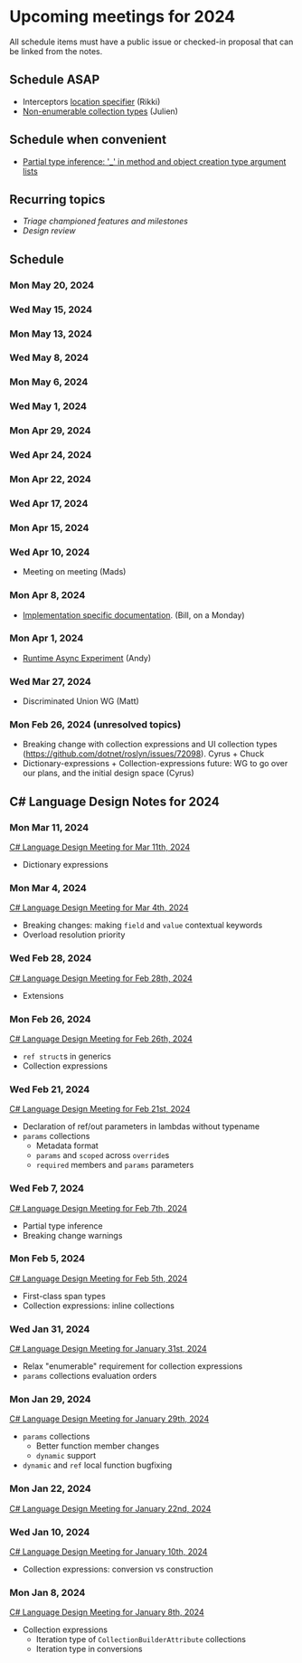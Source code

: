 # Upcoming meetings for 2024

All schedule items must have a public issue or checked-in proposal that can be linked from the notes.

## Schedule ASAP

- Interceptors [location specifier](https://github.com/dotnet/csharplang/blob/interceptors-2024-01/proposals/interceptors-issues-2024-01.md#add-interceptslocationstring-locationspecifier) (Rikki)
- [Non-enumerable collection types](https://github.com/dotnet/csharplang/pull/7895) (Julien)

## Schedule when convenient

- [Partial type inference: '_' in method and object creation type argument lists](https://github.com/dotnet/csharplang/pull/7582)

## Recurring topics

- *Triage championed features and milestones*
- *Design review*

## Schedule

### Mon May 20, 2024

### Wed May 15, 2024

### Mon May 13, 2024

### Wed May 8, 2024

### Mon May 6, 2024

### Wed May 1, 2024

### Mon Apr 29, 2024

### Wed Apr 24, 2024

### Mon Apr 22, 2024

### Wed Apr 17, 2024

### Mon Apr 15, 2024

### Wed Apr 10, 2024

- Meeting on meeting (Mads)

### Mon Apr 8, 2024

- [Implementation specific documentation](https://github.com/dotnet/csharplang/issues/7898). (Bill, on a Monday)

### Mon Apr 1, 2024

- [Runtime Async Experiment](https://github.com/dotnet/runtime/issues/94620) (Andy)

### Wed Mar 27, 2024

- Discriminated Union WG (Matt)

### Mon Feb 26, 2024 (unresolved topics)

- Breaking change with collection expressions and UI collection types (https://github.com/dotnet/roslyn/issues/72098).  Cyrus + Chuck
- Dictionary-expressions + Collection-expressions future: WG to go over our plans, and the initial design space (Cyrus)

## C# Language Design Notes for 2024

### Mon Mar 11, 2024

[C# Language Design Meeting for Mar 11th, 2024](https://github.com/dotnet/csharplang/blob/main/meetings/2024/LDM-2024-03-11.md)

- Dictionary expressions

### Mon Mar 4, 2024

[C# Language Design Meeting for Mar 4th, 2024](https://github.com/dotnet/csharplang/blob/main/meetings/2024/LDM-2024-03-04.md)

- Breaking changes: making `field` and `value` contextual keywords
- Overload resolution priority

### Wed Feb 28, 2024

[C# Language Design Meeting for Feb 28th, 2024](https://github.com/dotnet/csharplang/blob/main/meetings/2024/LDM-2024-02-28.md)

- Extensions

### Mon Feb 26, 2024

[C# Language Design Meeting for Feb 26th, 2024](https://github.com/dotnet/csharplang/blob/main/meetings/2024/LDM-2024-02-26.md)

- `ref struct`s in generics
- Collection expressions

### Wed Feb 21, 2024

[C# Language Design Meeting for Feb 21st, 2024](https://github.com/dotnet/csharplang/blob/main/meetings/2024/LDM-2024-02-21.md)

- Declaration of ref/out parameters in lambdas without typename
- `params` collections
    - Metadata format
    - `params` and `scoped` across `override`s
    - `required` members and `params` parameters

### Wed Feb 7, 2024

[C# Language Design Meeting for Feb 7th, 2024](https://github.com/dotnet/csharplang/blob/main/meetings/2024/LDM-2024-02-07.md)

- Partial type inference
- Breaking change warnings

### Mon Feb 5, 2024

[C# Language Design Meeting for Feb 5th, 2024](https://github.com/dotnet/csharplang/blob/main/meetings/2024/LDM-2024-02-05.md)

- First-class span types
- Collection expressions: inline collections

### Wed Jan 31, 2024

[C# Language Design Meeting for January 31st, 2024](https://github.com/dotnet/csharplang/blob/main/meetings/2024/LDM-2024-01-31.md)

- Relax "enumerable" requirement for collection expressions
- `params` collections evaluation orders

### Mon Jan 29, 2024

[C# Language Design Meeting for January 29th, 2024](https://github.com/dotnet/csharplang/blob/main/meetings/2024/LDM-2024-01-29.md)

- `params` collections
  - Better function member changes
  - `dynamic` support
- `dynamic` and `ref` local function bugfixing

### Mon Jan 22, 2024

[C# Language Design Meeting for January 22nd, 2024](https://github.com/dotnet/csharplang/blob/main/meetings/2024/LDM-2024-01-22.md)

### Wed Jan 10, 2024

[C# Language Design Meeting for January 10th, 2024](https://github.com/dotnet/csharplang/blob/main/meetings/2024/LDM-2024-01-10.md)

- Collection expressions: conversion vs construction

### Mon Jan 8, 2024

[C# Language Design Meeting for January 8th, 2024](https://github.com/dotnet/csharplang/blob/main/meetings/2024/LDM-2024-01-08.md)

- Collection expressions
    - Iteration type of `CollectionBuilderAttribute` collections
    - Iteration type in conversions
